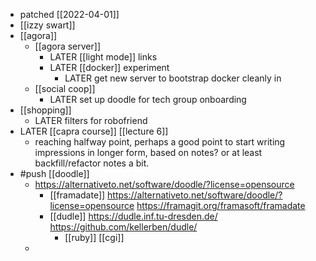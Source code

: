 - patched [[2022-04-01]]
- [[izzy swart]]
- [[agora]]
	- [[agora server]]
		- LATER [[light mode]] links
		- LATER [[docker]] experiment
			- LATER get new server to bootstrap docker cleanly in
	- [[social coop]]
		- LATER set up doodle for tech group onboarding
- [[shopping]]
	- LATER filters for robofriend
- LATER [[capra course]] [[lecture 6]]
	- reaching halfway point, perhaps a good point to start writing impressions in longer form, based on notes? or at least backfill/refactor notes a bit.
- #push [[doodle]]
	- https://alternativeto.net/software/doodle/?license=opensource
		- [[framadate]] https://alternativeto.net/software/doodle/?license=opensource https://framagit.org/framasoft/framadate
		- [[dudle]] https://dudle.inf.tu-dresden.de/ https://github.com/kellerben/dudle/
			- [[ruby]] [[cgi]]
	-